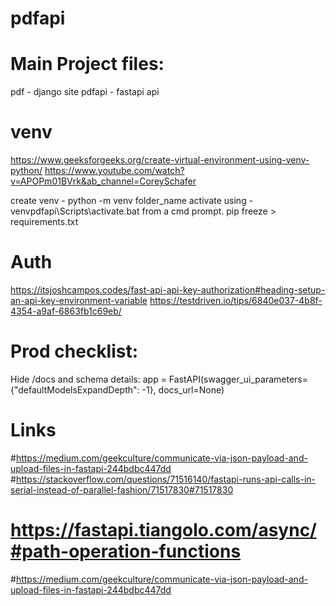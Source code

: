 # pdfapi

# Main Project files:
pdf - django site
pdfapi - fastapi api

# venv
https://www.geeksforgeeks.org/create-virtual-environment-using-venv-python/
https://www.youtube.com/watch?v=APOPm01BVrk&ab_channel=CoreySchafer

create venv - python -m venv folder_name
activate using - venvpdfapi\Scripts\activate.bat from a cmd prompt.
pip freeze > requirements.txt


# Auth

https://itsjoshcampos.codes/fast-api-api-key-authorization#heading-setup-an-api-key-environment-variable
https://testdriven.io/tips/6840e037-4b8f-4354-a9af-6863fb1c69eb/

# Prod checklist:

Hide /docs and schema details:
app = FastAPI(swagger_ui_parameters={"defaultModelsExpandDepth": -1}, docs_url=None)

# Links
#https://medium.com/geekculture/communicate-via-json-payload-and-upload-files-in-fastapi-244bdbc447dd
#https://stackoverflow.com/questions/71516140/fastapi-runs-api-calls-in-serial-instead-of-parallel-fashion/71517830#71517830
# https://fastapi.tiangolo.com/async/#path-operation-functions
#https://medium.com/geekculture/communicate-via-json-payload-and-upload-files-in-fastapi-244bdbc447dd